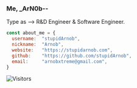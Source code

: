 ### Me, _ArN0b--

Type as --> R&D Engineer & Software Engineer.  

```javascript
const about_me = {
  username:  "stupidArnob",
  nickname:  "Arnob",
  website:   "https://stupidarnob.com",
  github:    "https://github.com/stupidArnob",
  email:     "arnobxtreme@gmail.com",
}
```

![Visitors](https://visitor-badge.laobi.icu/badge?page_id=stupidArnob.stupidArnob)
